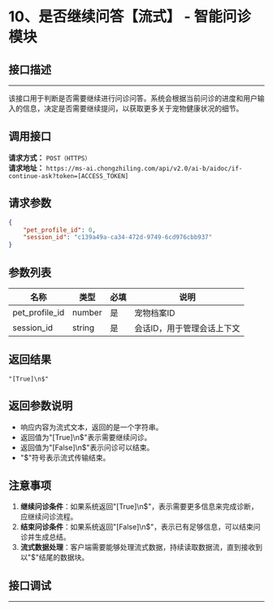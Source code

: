 # 10、是否继续问答【流式】 - 智能问诊模块

## 接口描述
---
该接口用于判断是否需要继续进行问诊问答。系统会根据当前问诊的进度和用户输入的信息，决定是否需要继续提问，以获取更多关于宠物健康状况的细节。

## 调用接口
**请求方式：** `POST（HTTPS）`  
**请求地址：** `https://ms-ai.chongzhiling.com/api/v2.0/ai-b/aidoc/if-continue-ask?token=[ACCESS_TOKEN]`

## 请求参数
```json
{
    "pet_profile_id": 0,
    "session_id": "c139a49a-ca34-472d-9749-6cd976cbb937"
}
```

## 参数列表

| 名称            | 类型   | 必填 | 说明                  |
| --------------- | ------ | ---- | --------------------- |
| pet_profile_id  | number | 是   | 宠物档案ID            |
| session_id      | string | 是   | 会话ID，用于管理会话上下文 |

## 返回结果
```plaintext
"[True]\n$"
```

## 返回参数说明
- 响应内容为流式文本，返回的是一个字符串。
- 返回值为"[True]\n$"表示需要继续问诊。
- 返回值为"[False]\n$"表示问诊可以结束。
- "$"符号表示流式传输结束。

## 注意事项
1. **继续问诊条件**：如果系统返回"[True]\n$"，表示需要更多信息来完成诊断，应继续问诊流程。
2. **结束问诊条件**：如果系统返回"[False]\n$"，表示已有足够信息，可以结束问诊并生成总结。
3. **流式数据处理**：客户端需要能够处理流式数据，持续读取数据流，直到接收到以"$"结尾的数据块。

## 接口调试
---
<script setup>  
import SwaggerUI from '../../../../src/components/SwaggerUI.vue'  
</script>  

<ClientOnly>  
  <SwaggerUI   
    tag="if-continue-ask"   
    type="post"   
    path="/aidoc-exotic/if-continue-ask"   
  />  
</ClientOnly>  



